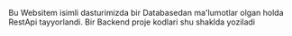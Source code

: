 Bu Websitem isimli dasturimizda bir Databasedan ma'lumotlar olgan holda RestApi tayyorlandi. Bir Backend proje kodlari shu shaklda yoziladi
